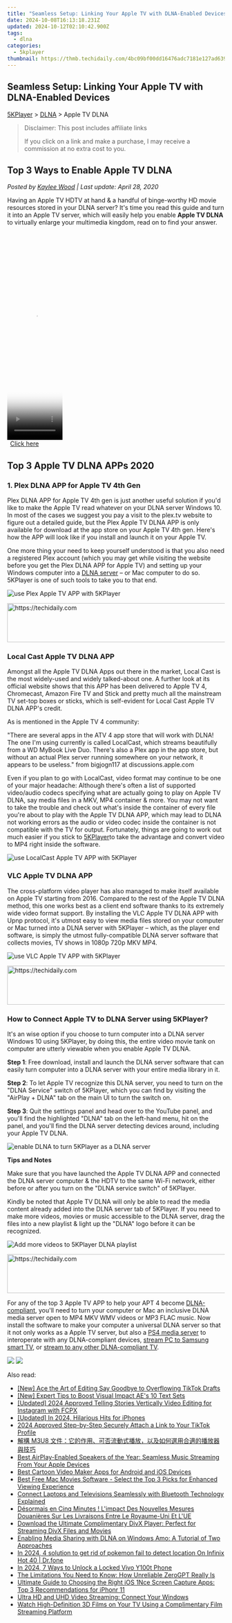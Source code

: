 ```yaml
---
title: "Seamless Setup: Linking Your Apple TV with DLNA-Enabled Devices"
date: 2024-10-08T16:13:18.231Z
updated: 2024-10-12T02:10:42.900Z
tags:
  - dlna
categories:
  - 5kplayer
thumbnail: https://thmb.techidaily.com/4bc09bf00dd16476adc7181e127ad6390edb7499dd05b4708d5bc6f8d46016ec.png
---
```


## Seamless Setup: Linking Your Apple TV with DLNA-Enabled Devices

[5KPlayer](https://tools.techidaily.com/5kplayer/products/) \> [DLNA](https://tools.techidaily.com/5kplayer/dlna/) \> Apple TV DLNA

>  Disclaimer: This post includes affiliate links
>
>  If you click on a link and make a purchase, I may receive a commission at no extra cost to you.
>

## Top 3 Ways to Enable Apple TV DLNA

 _Posted by [Kaylee Wood](https://www.quora.com/profile/Amanda-Hu-21) | Last update: April 28, 2020_

Having an Apple TV HDTV at hand & a handful of binge-worthy HD movie resources stored in your DLNA server? It's time you read this guide and turn it into an Apple TV server, which will easily help you enable **Apple TV DLNA** to virtually enlarge your multimedia kingdom, read on to find your answer.

<!-- affiliate ads begin -->
<span id="1977028">
					<video width="128" height="480" style="cursor:pointer"
           poster="//a.impactradius-go.com/display-clicktoplayimage/1977028.png"
           onclick="if(!this.playClicked){this.play();this.setAttribute('controls',true);this.playClicked=true;}">
	   <source src="//a.impactradius-go.com/display-ad/22993-1977028">
	   <img src="//a.impactradius-go.com/display-clicktoplayimage/1977028.png" style="border: none; height: 100%; width: 100%; object-fit: contain">
	</video>
	<div style="width:80px;text-align:center"><a href="javascript:window.open(decodeURIComponent('https%3A%2F%2Fhomestyler.sjv.io%2Fc%2F5597632%2F1977028%2F22993'), '_blank');void(0);">Click here</a></div>
</span>
<img height="0" width="0" src="https://imp.pxf.io/i/5597632/1977028/22993" style="position:absolute;visibility:hidden;" border="0" />
<!-- affiliate ads end -->

## Top 3 Apple TV DLNA APPs 2020

### 1\. Plex DLNA APP for Apple TV 4th Gen

Plex DLNA APP for Apple TV 4th gen is just another useful solution if you'd like to make the Apple TV read whatever on your DLNA server Windows 10\. In most of the cases we suggest you pay a visit to the plex.tv website to figure out a detailed guide, but the Plex Apple TV DLNA APP is only available for download at the app store on your Apple TV 4th gen. Here's how the APP will look like if you install and launch it on your Apple TV. 

One more thing your need to keep yourself understood is that you also need a registered Plex account (which you may get while visiting the website before you get the Plex DLNA APP for Apple TV) and setting up your Windows computer into a [DLNA server](https://tools.techidaily.com/5kplayer/dlna/) – or Mac computer to do so. 5KPlayer is one of such tools to take you to that end.

![use Plex Apple TV APP with 5KPlayer](https://www.5kplayer.com/dlna/img/plex-dlna-app-apple-tv.jpg) 

<!-- affiliate ads begin -->
<a href="https://aligracehair.sjv.io/c/5597632/1925489/19272" target="_top" id="1925489">
  <img src="//a.impactradius-go.com/display-ad/19272-1925489" border="0" alt="https://techidaily.com" width="728" height="90"/>
</a>
<img height="0" width="0" src="https://aligracehair.sjv.io/i/5597632/1925489/19272" style="position:absolute;visibility:hidden;" border="0" />
<!-- affiliate ads end -->

### Local Cast Apple TV DLNA APP

 Amongst all the Apple TV DLNA Apps out there in the market, Local Cast is the most widely-used and widely talked-about one. A further look at its official website shows that this APP has been delivered to Apple TV 4, Chromecast, Amazon Fire TV and Stick and pretty much all the mainstream TV set-top boxes or sticks, which is self-evident for Local Cast Apple TV DLNA APP's credit. 

As is mentioned in the Apple TV 4 community:

"There are several apps in the ATV 4 app store that will work with DLNA! The one I'm using currently is called LocalCast, which streams beautifully from a WD MyBook Live Duo. There's also a Plex app in the app store, but without an actual Plex server running somewhere on your network, it appears to be useless." from bigjogn117 at discussions.apple.com

Even if you plan to go with LocalCast, video format may continue to be one of your major headache: Although there's often a list of supported video/audio codecs specifying what are actually going to play on Apple TV DLNA, say media files in a MKV, MP4 container & more. You may not want to take the trouble and check out what's inside the container of every file you're about to play with the Apple TV DLNA APP, which may lead to DLNA not working errors as the audio or video codec inside the container is not compatible with the TV for output. Fortunately, things are going to work out much easier if you stick to [5KPlayer](https://tools.techidaily.com/5kplayer/products/)to take the advantage and convert video to MP4 right inside the software. 

![use LocalCast Apple TV APP with 5KPlayer](https://www.5kplayer.com/dlna/img/local-cast-apple-tv-dlna.jpg) 

### VLC Apple TV DLNA APP

The cross-platform video player has also managed to make itself available on Apple TV starting from 2016\. Compared to the rest of the Apple TV DLNA method, this one works best as a client end software thanks to its extremely wide video format support. By installing the VLC Apple TV DLNA APP with Upnp protocol, it's utmost easy to view media files stored on your computer or Mac turned into a DLNA server with 5KPlayer – which, as the player end software, is simply the utmost fully-compatible DLNA server software that collects movies, TV shows in 1080p 720p MKV MP4.

![use VLC Apple TV APP with 5KPlayer](https://www.5kplayer.com/dlna/img/apple-tv-dlna-app.jpg) 

<!-- affiliate ads begin -->
<a href="https://appsumo.8odi.net/c/5597632/2118322/7443" target="_top" id="2118322">
  <img src="//a.impactradius-go.com/display-ad/7443-2118322" border="0" alt="https://techidaily.com" width="728" height="90"/>
</a>
<img height="0" width="0" src="https://appsumo.8odi.net/i/5597632/2118322/7443" style="position:absolute;visibility:hidden;" border="0" />
<!-- affiliate ads end -->

### How to Connect Apple TV to DLNA Server using 5KPlayer?

It's an wise option if you choose to turn computer into a DLNA server Windows 10 using 5KPlayer, by doing this, the entire video movie tank on computer are utterly viewable when you enable Apple TV DLNA.

**Step 1**: Free download, install and launch the DLNA server software that can easily turn computer into a DLNA server with your entire media library in it. 

**Step 2**: To let Apple TV recognize this DLNA server, you need to turn on the "DLNA Service" switch of 5KPlayer, which you can find by visiting the "AirPlay + DLNA" tab on the main UI to turn the switch on. 

**Step 3**: Quit the settings panel and head over to the YouTube panel, and you'll find the highlighted "DLNA" tab on the left-hand menu, hit on the panel, and you'll find the DLNA server detecting devices around, including your Apple TV DLNA. 

![enable DLNA to turn 5KPlayer as a DLNA server](https://www.5kplayer.com/dlna/img/upnp-server.jpg) 

**Tips and Notes**

Make sure that you have launched the Apple TV DLNA APP and connected the DLNA server computer & the HDTV to the same Wi-Fi network, either before or after you turn on the "DLNA service switch" of 5KPlayer. 

Kindly be noted that Apple TV DLNA will only be able to read the media content already added into the DLNA server tab of 5KPlayer. If you need to make more videos, movies or music accessible to the DLNA server, drag the files into a new playlist & light up the "DLNA" logo before it can be recognized. 

![Add more videos to 5KPlayer DLNA playlist](https://www.5kplayer.com/dlna/img/dlna-media-share.jpg) 

<!-- affiliate ads begin -->
<a href="https://aidotcom.pxf.io/c/5597632/2134500/19576" target="_top" id="2134500">
  <img src="//a.impactradius-go.com/display-ad/19576-2134500" border="0" alt="https://techidaily.com" width="600" height="90"/>
</a>
<img height="0" width="0" src="https://aidotcom.pxf.io/i/5597632/2134500/19576" style="position:absolute;visibility:hidden;" border="0" />
<!-- affiliate ads end -->

For any of the top 3 Apple TV APP to help your APT 4 become [DLNA-compliant](https://tools.techidaily.com/5kplayer/dlna/), you'll need to turn your computer or Mac an inclusive DLNA media server open to MP4 MKV WMV videos or MP3 FLAC music. Now install the software to make your computer a universal DLNA server so that it not only works as a Apple TV server, but also a [PS4 media server](https://tools.techidaily.com/5kplayer/dlna/) to interoperate with any DLNA-compliant devices, [stream PC to Samsung smart TV](https://tools.techidaily.com/5kplayer/dlna/), or [stream to any other DLNA-compliant TV](https://tools.techidaily.com/5kplayer/dlna/).

[![](https://www.5kplayer.com/dlna/../button/freedownwhitewin.png)](https://tools.techidaily.com/5kplayer/products/) [![](https://www.5kplayer.com/dlna/../button/freedownbackmac.png)](https://tools.techidaily.com/5kplayer/products/)

<ins class="adsbygoogle"
     style="display:block"
     data-ad-format="autorelaxed"
     data-ad-client="ca-pub-7571918770474297"
     data-ad-slot="1223367746"></ins>

<ins class="adsbygoogle"
     style="display:block"
     data-ad-client="ca-pub-7571918770474297"
     data-ad-slot="8358498916"
     data-ad-format="auto"
     data-full-width-responsive="true"></ins>

<span class="atpl-alsoreadstyle">Also read:</span>
<div><ul>
<li><a href="https://extra-hints.techidaily.com/new-ace-the-art-of-editing-say-goodbye-to-overflowing-tiktok-drafts/"><u>[New] Ace the Art of Editing Say Goodbye to Overflowing TikTok Drafts</u></a></li>
<li><a href="https://article-posts.techidaily.com/new-expert-tips-to-boost-visual-impact-aes-10-text-sets/"><u>[New] Expert Tips to Boost Visual Impact AE's 10 Text Sets</u></a></li>
<li><a href="https://instagram-clips.techidaily.com/updated-2024-approved-telling-stories-vertically-video-editing-for-instagram-with-fcpx/"><u>[Updated] 2024 Approved Telling Stories Vertically Video Editing for Instagram with FCPX</u></a></li>
<li><a href="https://fox-blue.techidaily.com/updated-in-2024-hilarious-hits-for-iphones/"><u>[Updated] In 2024, Hilarious Hits for iPhones</u></a></li>
<li><a href="https://extra-support.techidaily.com/2024-approved-step-by-step-securely-attach-a-link-to-your-tiktok-profile/"><u>2024 Approved Step-by-Step Securely Attach a Link to Your TikTok Profile</u></a></li>
<li><a href="https://media-tips.techidaily.com/1727404332604-m3u8/"><u>解構 M3U8 文件：它的作用、可否流動式播放，以及如何選用合適的播放器與技巧</u></a></li>
<li><a href="https://media-tips.techidaily.com/best-airplay-enabled-speakers-of-the-year-seamless-music-streaming-from-your-apple-devices/"><u>Best AirPlay-Enabled Speakers of the Year: Seamless Music Streaming From Your Apple Devices</u></a></li>
<li><a href="https://smart-video-creator.techidaily.com/best-cartoon-video-maker-apps-for-android-and-ios-devices/"><u>Best Cartoon Video Maker Apps for Android and iOS Devices</u></a></li>
<li><a href="https://media-tips.techidaily.com/best-free-mac-movies-software-select-the-top-3-picks-for-enhanced-viewing-experience/"><u>Best Free Mac Movies Software - Select the Top 3 Picks for Enhanced Viewing Experience</u></a></li>
<li><a href="https://media-tips.techidaily.com/connect-laptops-and-televisions-seamlessly-with-bluetooth-technology-explained/"><u>Connect Laptops and Televisions Seamlessly with Bluetooth Technology Explained</u></a></li>
<li><a href="https://discover-blog.techidaily.com/desormais-en-cinq-minutes-limpact-des-nouvelles-mesures-douanieres-sur-les-livraisons-entre-le-royaume-uni-et-lue/"><u>Désormais en Cinq Minutes ! L'impact Des Nouvelles Mesures Douanières Sur Les Livraisons Entre Le Royaume-Uni Et L'UE</u></a></li>
<li><a href="https://media-tips.techidaily.com/download-the-ultimate-complimentary-divx-player-perfect-for-streaming-divx-files-and-movies/"><u>Download the Ultimate Complimentary DivX Player: Perfect for Streaming DivX Files and Movies</u></a></li>
<li><a href="https://media-tips.techidaily.com/enabling-media-sharing-with-dlna-on-windows-amo-a-tutorial-of-two-approaches/"><u>Enabling Media Sharing with DLNA on Windows Amo: A Tutorial of Two Approaches</u></a></li>
<li><a href="https://android-pokemon-go.techidaily.com/in-2024-4-solution-to-get-rid-of-pokemon-fail-to-detect-location-on-infinix-hot-40-drfone-by-drfone-virtual-android/"><u>In 2024, 4 solution to get rid of pokemon fail to detect location On Infinix Hot 40 | Dr.fone</u></a></li>
<li><a href="https://unlock-android.techidaily.com/in-2024-7-ways-to-unlock-a-locked-vivo-y100t-phone-by-drfone-android/"><u>In 2024, 7 Ways to Unlock a Locked Vivo Y100t Phone</u></a></li>
<li><a href="https://tech-haven.techidaily.com/the-limitations-you-need-to-know-how-unreliable-zerogpt-really-is/"><u>The Limitations You Need to Know: How Unreliable ZeroGPT Really Is</u></a></li>
<li><a href="https://media-tips.techidaily.com/ultimate-guide-to-choosing-the-right-ios-1nce-screen-capture-apps-top-3-recommendations-for-iphonr-11/"><u>Ultimate Guide to Choosing the Right iOS 1Nce Screen Capture Apps: Top 3 Recommendations for iPhonr 11</u></a></li>
<li><a href="https://media-tips.techidaily.com/ultra-hd-and-uhd-video-streaming-connect-your-windows/"><u>Ultra HD and UHD Video Streaming: Connect Your Windows</u></a></li>
<li><a href="https://media-tips.techidaily.com/watch-high-definition-3d-films-on-your-tv-using-a-complimentary-film-streaming-platform/"><u>Watch High-Definition 3D Films on Your TV Using a Complimentary Film Streaming Platform</u></a></li>
</ul></div>

